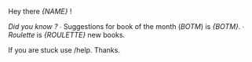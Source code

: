 Hey there *{NAME}* !

*Did you know ?*
  ∙ Suggestions for book of the month (_BOTM_) is *{BOTM}*.
  ∙ _Roulette_ is *{ROULETTE}* new books.

If you are stuck use /help.
Thanks.
